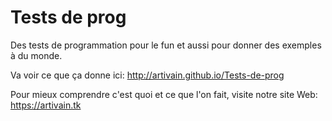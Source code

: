 # Tests de prog
Des tests de programmation pour le fun et aussi pour donner des exemples à du monde.

Va voir ce que ça donne ici: http://artivain.github.io/Tests-de-prog

Pour mieux comprendre c'est quoi et ce que l'on fait, visite notre site Web: https://artivain.tk